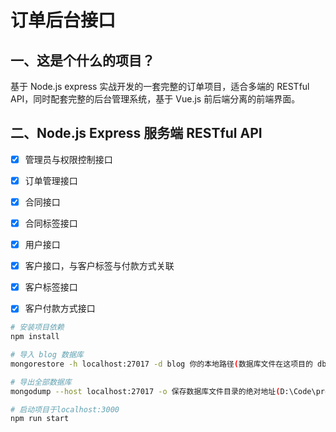 # 订单后台接口

## 一、这是个什么的项目？

基于 Node.js express 实战开发的一套完整的订单项目，适合多端的 RESTful API，同时配套完整的后台管理系统，基于 Vue.js 前后端分离的前端界面。

## 二、Node.js Express 服务端 RESTful API

- [x] 管理员与权限控制接口
- [x] 订单管理接口
- [x] 合同接口
- [x] 合同标签接口
- [x] 用户接口
- [x] 客户接口，与客户标签与付款方式关联
- [x] 客户标签接口
- [x] 客户付款方式接口


``` bash
# 安装项目依赖
npm install

# 导入 blog 数据库
mongorestore -h localhost:27017 -d blog 你的本地路径(数据库文件在这项目的 db\blog\ 文件夹里)

# 导出全部数据库
mongodump --host localhost:27017 -o 保存数据库文件目录的绝对地址(D:\Code\project\node\cwf-order\db)

# 启动项目于localhost:3000
npm run start








